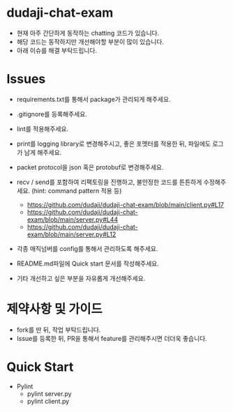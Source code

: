 # dudaji-chat-exam

- 현재 아주 간단하게 동작하는 chatting 코드가 있습니다.
- 해당 코드는 동작하지만 개선해야할 부분이 많이 있습니다.
- 아래 이슈를 해결 부탁드립니다.

# Issues
- requirements.txt를 통해서 package가 관리되게 해주세요.
- .gitignore를 등록해주세요.
- lint를 적용해주세요.
- print를 logging library로 변경해주시고, 좋은 포멧터를 적용한 뒤, 파일에도 로그가 남게 해주세요.
- packet protocol을 json 혹은 protobuf로 변경해주세요.
- recv / send를 포함하여 리팩토링을 진행하고, 불안정한 코드를 튼튼하게 수정해주세요. (hint: command pattern 적용 등)
    - https://github.com/dudaji/dudaji-chat-exam/blob/main/client.py#L17
    - https://github.com/dudaji/dudaji-chat-exam/blob/main/server.py#L44
    - https://github.com/dudaji/dudaji-chat-exam/blob/main/server.py#L12

- 각종 매직넘버를 config를 통해서 관리하도록 해주세요.
- README.md파일에 Quick start 문서를 작성해주세요.
- 기타 개선하고 싶은 부분을 자유롭게 개선해주세요.

# 제약사항 및 가이드
- fork를 딴 뒤, 작업 부탁드립니다.
- Issue를 등록한 뒤, PR을 통해서 feature를 관리해주시면 더더욱 좋습니다.

# Quick Start
- Pylint
    - pylint server.py
    - pylint client.py
